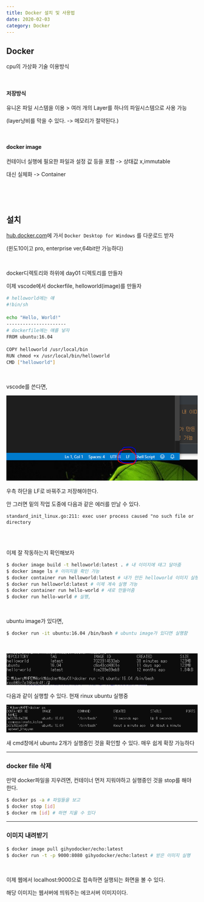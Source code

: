 ```yaml
---
title: Docker 설치 및 사용법
date: 2020-02-03
category: Docker
---
```

## Docker

cpu의 가상화 기술 이용방식

<br/>

#### 저장방식

유니온 파일 시스템을 이용 > 여러 개의 Layer를 하나의 파일시스템으로 사용 가능

(layer낭비를 막을 수 있다. -> 메모리가 절약된다.)

<br/>

#### docker image

컨테이너 실행에 필요한 파일과 설정 값 등을 포함 -> 상태값 x,immutable

대신 실체화 -> Container

<br/>

<br/>

<br/>

## 설치

[hub.docker.com](https://hub.docker.com/editions/community/docker-ce-desktop-windows)에 가서 `Docker Desktop for Windows` 를 다운로드 받자

(윈도10이고 pro, enterprise ver,64bit만 가능하다)

<br/>



docker디렉토리와 하위에 day01 디렉토리를 만들자

이제 vscode에서 dockerfile, helloworld(image)를 만들자

```bash
# helloworld에는 얘
#!bin/sh

echo "Hello, World!"
----------------------
# dockerfile에는 얘를 넣자
FROM ubuntu:16.04

COPY helloworld /usr/local/bin
RUN chmod +x /usr/local/bin/helloworld
CMD ["helloworld"]
```

<br/>

vscode를 쓴다면,

![image-20191230172359176](image-20191230172359176.png)

우측 하단을 LF로 바꿔주고 저장해야한다.

안 그러면 밑의 작업 도중에 다음과 같은 에러를 만날 수 있다.

```
standard_init_linux.go:211: exec user process caused "no such file or directory
```



<br/>

<br/>

이제 잘 작동하는지 확인해보자

```bash
$ docker image build -t helloworld:latest . # 내 이미지에 태그 달아줌
$ docker image ls # 이미지들 확인 가능
$ docker container run helloworld:latest # 내가 만든 helloworld 이미지 실행
$ docker run helloworld:latest # 이제 계속 실행 가능
$ docker container run hello-world # 새로 만들어줌
$ docker run hello-world # 실행, 
```

<br/>

ubuntu image가 있다면,

```bash
$ docker run -it ubuntu:16.04 /bin/bash # ubuntu image가 있다면 실행함
```

<br/>

![](image-20191230165711012.png)

다음과 같이 실행할 수 있다. 현재 rinux ubuntu 실행중

![image-20191230165840889](image-20191230165840889.png)

새 cmd창에서 ubuntu 2개가 실행중인 것을 확인할 수 있다. 매우 쉽게 확장 가능하다



---

### docker file 삭제

만약 docker파일을 지우려면, 컨테이너 먼저 지워야하고 실행중인 것을 stop를 해야 한다.

```bash
$ docker ps -a # 파일들을 보고
$ docker stop [id]
$ docker rm [id] # 하면 지울 수 있다
```

---

### 이미지 내려받기

```bash
$ docker image pull gihyodocker/echo:latest
$ docker run -t -p 9000:8080 gihyodocker/echo:latest # 받은 이미지 실행
```

<br/>

이제 웹에서 localhost:9000으로 접속하면 실행되는 화면을 볼 수 있다.

해당 이미지는 웹서버에 띄워주는 에코서버 이미지이다.